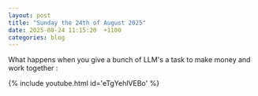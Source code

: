 ```yaml
---
layout: post
title: "Sunday the 24th of August 2025"
date: 2025-08-24 11:15:20  +1100
categories: blog
---
```

What happens when you give a bunch of LLM's a task to make money and work together :

{% include youtube.html id='eTgYehlVEBo' %}